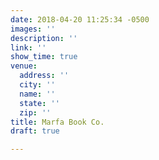 ```yaml
---
date: 2018-04-20 11:25:34 -0500
images: ''
description: ''
link: ''
show_time: true
venue:
  address: ''
  city: ''
  name: ''
  state: ''
  zip: ''
title: Marfa Book Co.
draft: true

---
```

